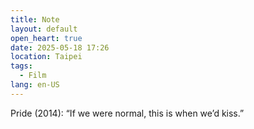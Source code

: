 ```yaml
---
title: Note
layout: default
open_heart: true
date: 2025-05-18 17:26
location: Taipei
tags: 
  - Film
lang: en-US
---
```


Pride (2014): “If we were normal, this is when we’d kiss.”
